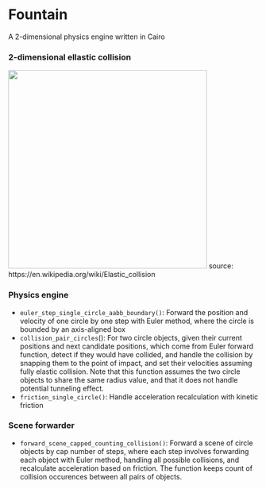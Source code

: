# Fountain
A 2-dimensional physics engine written in Cairo


### 2-dimensional ellastic collision
<img src="https://user-images.githubusercontent.com/59590480/153044774-57f9d847-6bd2-469d-aff0-c81c76243781.png" width="400">
source: https://en.wikipedia.org/wiki/Elastic_collision


### Physics engine
- `euler_step_single_circle_aabb_boundary()`: Forward the position and velocity of one circle by one step with Euler method, where the circle is bounded by an axis-aligned box
- `collision_pair_circles`(): For two circle objects, given their current positions and next candidate positions, which come from Euler forward function, detect if they would have collided, and handle the collision by snapping them to the point of impact, and set their velocities assuming fully elastic collision. Note that this function assumes the two circle objects to share the same radius value, and that it does not handle potential tunneling effect.
- `friction_single_circle()`: Handle acceleration recalculation with kinetic friction


### Scene forwarder
- `forward_scene_capped_counting_collision()`: Forward a scene of circle objects by cap number of steps, where each step involves forwarding each object with Euler method, handling all possible collisions, and recalculate acceleration based on friction. The function keeps count of collision occurences between all pairs of objects.
